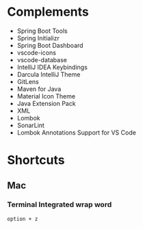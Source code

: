 # Complements
- Spring Boot Tools
- Spring Initializr
- Spring Boot Dashboard
- vscode-icons
- vscode-database
- IntelliJ IDEA Keybindings
- Darcula IntelliJ Theme
- GitLens
- Maven for Java
- Material Icon Theme
- Java Extension Pack
- XML
- Lombok
- SonarLint
- Lombok Annotations Support for VS Code

# Shortcuts
## Mac
### Terminal Integrated wrap word
```
option + z
```
